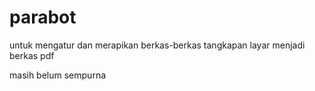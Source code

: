 # parabot

untuk mengatur dan merapikan berkas-berkas tangkapan layar menjadi berkas pdf

masih belum sempurna

